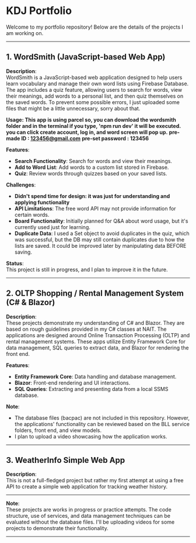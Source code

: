 # KDJ Portfolio

Welcome to my portfolio repository! Below are the details of the projects I am working on.

---

## 1. **WordSmith** (JavaScript-based Web App)
**Description**:  
WordSmith is a JavaScript-based web application designed to help users learn vocabulary and manage their own word lists using Firebase Database. The app includes a quiz feature, allowing users to search for words, view their meanings, add words to a personal list, and then quiz themselves on the saved words.
To prevent some possible errors, I just uploaded some files that might be a little unnecessary, sorry about that.

**Usage: This app is using parcel so, you can download the wordsmith folder and in the terminal if you type, 'npm run dev' it will be executed.
you can click create account, log in, and word screen will pop up.**
**pre-made ID : 123456@gmail.com**
**pre-set password : 123456**

**Features**:
- **Search Functionality**: Search for words and view their meanings.
- **Add to Word List**: Add words to a custom list stored in Firebase.
- **Quiz**: Review words through quizzes based on your saved lists.

**Challenges**:
- **Didn't spend time for design: it was just for understanding and applying functionality**
- **API Limitations**: The free word API may not provide information for certain words.
- **Board Functionality**: Initially planned for Q&A about word usage, but it's currently used just for learning.
- **Duplicate Data**: I used a Set object to avoid duplicates in the quiz, which was successful, but the DB may still contain duplicates due to how the lists are saved. It could be improved later by manipulating data BEFORE saving.

**Status**:  
This project is still in progress, and I plan to improve it in the future.

---

## 2. **OLTP Shopping / Rental Management System** (C# & Blazor)
**Description**:  
These projects demonstrate my understanding of C# and Blazor. They are based on rough guidelines provided in my C# classes at NAIT. The applications are designed around Online Transaction Processing (OLTP) and rental management systems. These apps utilize Entity Framework Core for data management, SQL queries to extract data, and Blazor for rendering the front end.

**Features**:
- **Entity Framework Core**: Data handling and database management.
- **Blazor**: Front-end rendering and UI interactions.
- **SQL Queries**: Extracting and presenting data from a local SSMS database.

**Note**:
- The database files (bacpac) are not included in this repository. However, the applications' functionality can be reviewed based on the BLL service folders, front end, and view models.
- I plan to upload a video showcasing how the application works.

---

## 3. **WeatherInfo Simple Web App**  
**Description**:  
This is not a full-fledged project but rather my first attempt at using a free API to create a simple web application for tracking weather history.

---

**Note**:  
These projects are works in progress or practice attempts. The code structure, use of services, and data management techniques can be evaluated without the database files. I'll be uploading videos for some projects to demonstrate their functionality.

---

